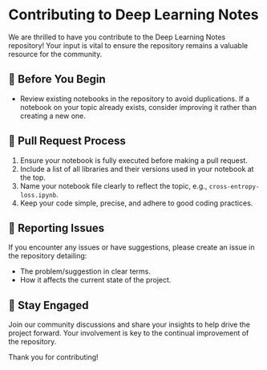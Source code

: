 # Contributing to Deep Learning Notes

We are thrilled to have you contribute to the Deep Learning Notes repository! Your input is vital to ensure the repository remains a valuable resource for the community.

## 📝 Before You Begin

- Review existing notebooks in the repository to avoid duplications. If a notebook on your topic already exists, consider improving it rather than creating a new one.

## 🔄 Pull Request Process

1. Ensure your notebook is fully executed before making a pull request.
2. Include a list of all libraries and their versions used in your notebook at the top.
3. Name your notebook file clearly to reflect the topic, e.g., `cross-entropy-loss.ipynb`.
4. Keep your code simple, precise, and adhere to good coding practices.

## 🐞 Reporting Issues

If you encounter any issues or have suggestions, please create an issue in the repository detailing:
- The problem/suggestion in clear terms.
- How it affects the current state of the project.


## 💬 Stay Engaged

Join our community discussions and share your insights to help drive the project forward. Your involvement is key to the continual improvement of the repository.

Thank you for contributing!
